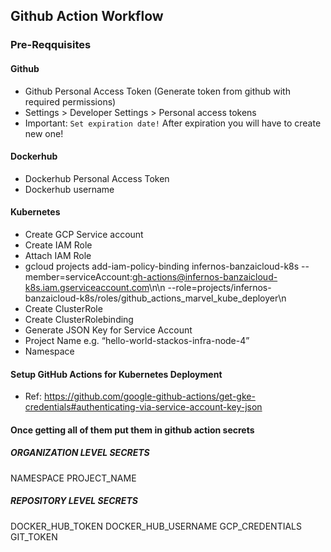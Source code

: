 ## Github Action Workflow

### Pre-Reqquisites

#### Github

- Github Personal Access Token (Generate token from github with required permissions)
- Settings > Developer Settings > Personal access tokens
- Important: `Set expiration date!` After expiration you will have to create new one!

#### Dockerhub

- Dockerhub Personal Access Token
- Dockerhub username

#### Kubernetes

- Create GCP Service account
- Create IAM Role
- Attach IAM Role
- gcloud projects add-iam-policy-binding infernos-banzaicloud-k8s --member=serviceAccount:gh-actions@infernos-banzaicloud-k8s.iam.gserviceaccount.com\n\n --role=projects/infernos-banzaicloud-k8s/roles/github_actions_marvel_kube_deployer\n
- Create ClusterRole
- Create ClusterRolebinding
- Generate JSON Key for Service Account
- Project Name e.g. “hello-world-stackos-infra-node-4”
- Namespace

#### Setup GitHub Actions for Kubernetes Deployment

- Ref: https://github.com/google-github-actions/get-gke-credentials#authenticating-via-service-account-key-json

#### Once getting all of them put them in github action secrets

##### ORGANIZATION LEVEL SECRETS

NAMESPACE
PROJECT_NAME

##### REPOSITORY LEVEL SECRETS

DOCKER_HUB_TOKEN
DOCKER_HUB_USERNAME
GCP_CREDENTIALS
GIT_TOKEN
